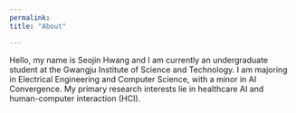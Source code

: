 ```yaml
---
permalink: 
title: "About"

---
```


Hello, my name is Seojin Hwang and I am currently an undergraduate student at the Gwangju Institute of Science and Technology. I am majoring in Electrical Engineering and Computer Science, with a minor in AI Convergence. My primary research interests lie in healthcare AI and human-computer interaction (HCI).

